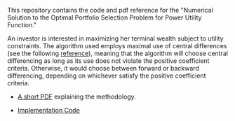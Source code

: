 This repository contains the code and pdf reference for the "Numerical Solution to the Optimal Portfolio Selection Problem for Power Utility Function."

An investor is interested in maximizing her terminal wealth subject to utility constraints. The algorithm used employs maximal use of central differences (see the following [reference](https://www.jstor.org/stable/40233269)), meaning that the algorithm will choose central differencing as long as its use does not violate the positive coefficient criteria. Otherwise, it would choose between forward or backward differencing, depending on whichever satisfy the positive coefficient criteria.

* [A short PDF](https://github.com/kenrickraymond/Numerical-Solution-to-the-Optimal-Portfolio-Selection-Problem-for-Power-Utility-Function/blob/main/Numerical%20Solution%20to%20the%20Optimal%20Portfolio%20Selection%20Problem%20for%20Power%20Utility%20Function.pdf) explaining the methodology.

* [Implementation Code](https://github.com/kenrickraymond/Numerical-Solution-to-the-Optimal-Portfolio-Selection-Problem-for-Power-Utility-Function/blob/main/Numerical%20Solution%20to%20the%20Optimal%20Portfolio%20Selection%20Problem%20for%20Power%20Utility%20Function.ipynb)
